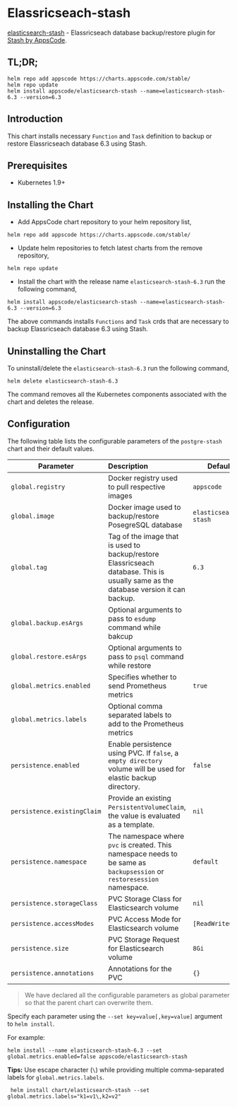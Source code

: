 # Elassricseach-stash

[elasticsearch-stash](https://github.com/stashed/elasticsearch-stash) - Elassricseach database backup/restore plugin for [Stash by AppsCode](https://appscode.com/products/stash/).

## TL;DR;

```console
helm repo add appscode https://charts.appscode.com/stable/
helm repo update
helm install appscode/elasticsearch-stash --name=elasticsearch-stash-6.3 --version=6.3
```

## Introduction

This chart installs necessary `Function` and `Task` definition to backup or restore Elassricseach database 6.3 using Stash.

## Prerequisites

- Kubernetes 1.9+

## Installing the Chart

- Add AppsCode chart repository to your helm repository list,

```console
helm repo add appscode https://charts.appscode.com/stable/
```

- Update helm repositories to fetch latest charts from the remove repository,

```console
helm repo update
```

- Install the chart with the release name `elasticsearch-stash-6.3` run the following command,

```console
helm install appscode/elasticsearch-stash --name=elasticsearch-stash-6.3 --version=6.3
```

The above commands installs `Functions` and `Task` crds that are necessary to backup Elassricseach database 6.3 using Stash.

## Uninstalling the Chart

To uninstall/delete the `elasticsearch-stash-6.3` run the following command,

```console
helm delete elasticsearch-stash-6.3
```

The command removes all the Kubernetes components associated with the chart and deletes the release.

## Configuration

The following table lists the configurable parameters of the `postgre-stash` chart and their default values.

| Parameter                   | Description                                                  | Default               |
| --------------------------- | :----------------------------------------------------------- | --------------------- |
| `global.registry`           | Docker registry used to pull respective images               | `appscode`            |
| `global.image`              | Docker image used to backup/restore PosegreSQL database      | `elasticsearch-stash` |
| `global.tag`                | Tag of the image that is used to backup/restore Elassricseach database. This is usually same as the database version it can backup. | `6.3`                 |
| `global.backup.esArgs`      | Optional arguments to pass to `esdump` command  while bakcup |                       |
| `global.restore.esArgs`     | Optional arguments to pass to `psql` command while restore   |                       |
| `global.metrics.enabled`    | Specifies whether to send Prometheus metrics                 | `true`                |
| `global.metrics.labels`     | Optional comma separated labels to add to the Prometheus metrics |                       |
| `persistence.enabled`       | Enable persistence using PVC. If `false`, a `empty directory` volume will be used  for elastic backup directory. | `false`               |
| `persistence.existingClaim` | Provide an existing `PersistentVolumeClaim`, the value is evaluated as a template. | `nil`                 |
| `persistence.namespace`     | The namespace where `pvc` is created. This namespace needs to be same as `backupsession` or  `restoresession` namespace. | `default`             |
| `persistence.storageClass`  | PVC Storage Class for Elasticsearch volume                   | `nil`                 |
| `persistence.accessModes`   | PVC Access Mode for Elasticsearch volume                     | `[ReadWriteOnce]`     |
| `persistence.size`          | PVC Storage Request for Elasticsearch volume                 | `8Gi`                 |
| `persistence.annotations`   | Annotations for the PVC                                      | `{}`                  |

> We have declared all the configurable parameters as global parameter so that the parent chart can overwrite them.

Specify each parameter using the `--set key=value[,key=value]` argument to `helm install`.

For example:

```console
helm install --name elasticsearch-stash-6.3 --set global.metrics.enabled=false appscode/elasticsearch-stash
```

**Tips:** Use escape character (`\`) while providing multiple comma-separated labels for `global.metrics.labels`.

```console
 helm install chart/elasticsearch-stash --set global.metrics.labels="k1=v1\,k2=v2"
```
